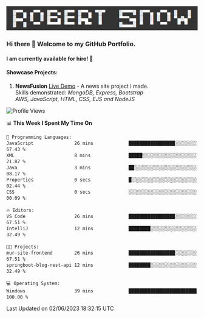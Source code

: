 <img alt="myname" src="assets/name.png" />

### Hi there 👋 Welcome to my GitHub Portfolio.
#### I am currently available for hire!  :briefcase:

#### Showcase Projects:

1. **NewsFusion** [Live Demo](https://news-1-f7223358.deta.app/) - A news site project I made.\
Skills demonstrated: *MongoDB, Express, Bootstrap\
AWS, JavaScript, HTML, CSS, EJS and NodeJS*

<!--START_SECTION:waka-->
![Profile Views](http://img.shields.io/badge/Profile%20Views-0-blue)

📊 **This Week I Spent My Time On** 

```text
💬 Programming Languages: 
JavaScript               26 mins             █████████████████░░░░░░░░   67.43 % 
XML                      8 mins              █████░░░░░░░░░░░░░░░░░░░░   21.87 % 
Java                     3 mins              ██░░░░░░░░░░░░░░░░░░░░░░░   08.17 % 
Properties               0 secs              █░░░░░░░░░░░░░░░░░░░░░░░░   02.44 % 
CSS                      0 secs              ░░░░░░░░░░░░░░░░░░░░░░░░░   00.09 % 

🔥 Editors: 
VS Code                  26 mins             █████████████████░░░░░░░░   67.51 % 
IntelliJ                 12 mins             ████████░░░░░░░░░░░░░░░░░   32.49 % 

🐱‍💻 Projects: 
mur-site-frontend        26 mins             █████████████████░░░░░░░░   67.51 % 
springboot-blog-rest-api 12 mins             ████████░░░░░░░░░░░░░░░░░   32.49 % 

💻 Operating System: 
Windows                  39 mins             █████████████████████████   100.00 % 
```


 Last Updated on 02/06/2023 18:32:15 UTC
<!--END_SECTION:waka-->

<!--
**robjsnow/robjsnow** is a ✨ _special_ ✨ repository because its `README.md` (this file) appears on your GitHub profile.

Here are some ideas to get you started:

- 🔭 I’m currently working on ...
- 🌱 I’m currently learning ...
- 👯 I’m looking to collaborate on ...
- 🤔 I’m looking for help with ...
- 💬 Ask me about ...
- 📫 How to reach me: ...
- 😄 Pronouns: ...
- ⚡ Fun fact: ...
-->
